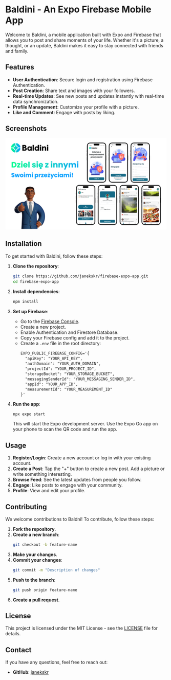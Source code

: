 # Baldini - An Expo Firebase Mobile App

Welcome to Baldini, a mobile application built with Expo and Firebase that allows you to post and share moments of your life. Whether it's a picture, a thought, or an update, Baldini makes it easy to stay connected with friends and family.

## Features

- **User Authentication**: Secure login and registration using Firebase Authentication.
- **Post Creation**: Share text and images with your followers.
- **Real-time Updates**: See new posts and updates instantly with real-time data synchronization.
- **Profile Management**: Customize your profile with a picture.
- **Like and Comment**: Engage with posts by liking.

## Screenshots

![mockup image](https://github.com/janekskr/firebase-expo-app/blob/main/assets/images/mockup.png)

## Installation

To get started with Baldini, follow these steps:

1. **Clone the repository**:
    ```bash
    git clone https://github.com/janekskr/firebase-expo-app.git
    cd firebase-expo-app
    ```

2. **Install dependencies**:
    ```bash
    npm install
    ```

3. **Set up Firebase**:
   - Go to the [Firebase Console](https://console.firebase.google.com/).
   - Create a new project.
   - Enable Authentication and Firestore Database.
   - Copy your Firebase config and add it to the project.
   - Create a `.env` file in the root directory:
     ```env
     EXPO_PUBLIC_FIREBASE_CONFIG='{
       "apiKey": "YOUR_API_KEY",
       "authDomain": "YOUR_AUTH_DOMAIN",
       "projectId": "YOUR_PROJECT_ID",
       "storageBucket": "YOUR_STORAGE_BUCKET",
       "messagingSenderId": "YOUR_MESSAGING_SENDER_ID",
       "appId": "YOUR_APP_ID",
       "measurementId": "YOUR_MEASUREMENT_ID"
     }'
     ```

4. **Run the app**:
    ```bash
    npx expo start
    ```
    This will start the Expo development server. Use the Expo Go app on your phone to scan the QR code and run the app.

## Usage

1. **Register/Login**: Create a new account or log in with your existing account.
2. **Create a Post**: Tap the "+" button to create a new post. Add a picture or write something interesting.
3. **Browse Feed**: See the latest updates from people you follow.
4. **Engage**: Like posts to engage with your community.
5. **Profile**: View and edit your profile.

## Contributing

We welcome contributions to Baldni! To contribute, follow these steps:

1. **Fork the repository**.
2. **Create a new branch**:
    ```bash
    git checkout -b feature-name
    ```
3. **Make your changes**.
4. **Commit your changes**:
    ```bash
    git commit -m "Description of changes"
    ```
5. **Push to the branch**:
    ```bash
    git push origin feature-name
    ```
6. **Create a pull request**.

## License

This project is licensed under the MIT License - see the [LICENSE](LICENSE) file for details.

## Contact

If you have any questions, feel free to reach out:

- **GitHub**: [janekskr](https://github.com/janekskr)
